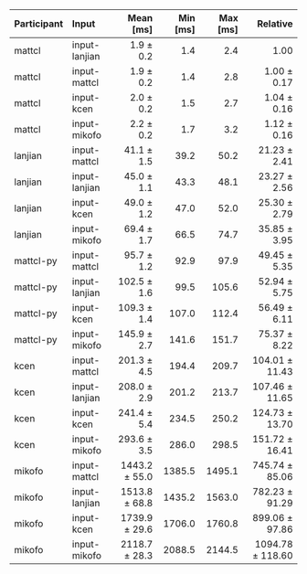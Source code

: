 | Participant | Input | Mean [ms] | Min [ms] | Max [ms] | Relative |
|:---|:---|---:|---:|---:|---:|
| mattcl | input-lanjian | 1.9 ± 0.2 | 1.4 | 2.4 | 1.00 |
| mattcl | input-mattcl | 1.9 ± 0.2 | 1.4 | 2.8 | 1.00 ± 0.17 |
| mattcl | input-kcen | 2.0 ± 0.2 | 1.5 | 2.7 | 1.04 ± 0.16 |
| mattcl | input-mikofo | 2.2 ± 0.2 | 1.7 | 3.2 | 1.12 ± 0.16 |
| lanjian | input-mattcl | 41.1 ± 1.5 | 39.2 | 50.2 | 21.23 ± 2.41 |
| lanjian | input-lanjian | 45.0 ± 1.1 | 43.3 | 48.1 | 23.27 ± 2.56 |
| lanjian | input-kcen | 49.0 ± 1.2 | 47.0 | 52.0 | 25.30 ± 2.79 |
| lanjian | input-mikofo | 69.4 ± 1.7 | 66.5 | 74.7 | 35.85 ± 3.95 |
| mattcl-py | input-mattcl | 95.7 ± 1.2 | 92.9 | 97.9 | 49.45 ± 5.35 |
| mattcl-py | input-lanjian | 102.5 ± 1.6 | 99.5 | 105.6 | 52.94 ± 5.75 |
| mattcl-py | input-kcen | 109.3 ± 1.4 | 107.0 | 112.4 | 56.49 ± 6.11 |
| mattcl-py | input-mikofo | 145.9 ± 2.7 | 141.6 | 151.7 | 75.37 ± 8.22 |
| kcen | input-mattcl | 201.3 ± 4.5 | 194.4 | 209.7 | 104.01 ± 11.43 |
| kcen | input-lanjian | 208.0 ± 2.9 | 201.2 | 213.7 | 107.46 ± 11.65 |
| kcen | input-kcen | 241.4 ± 5.4 | 234.5 | 250.2 | 124.73 ± 13.70 |
| kcen | input-mikofo | 293.6 ± 3.5 | 286.0 | 298.5 | 151.72 ± 16.41 |
| mikofo | input-mattcl | 1443.2 ± 55.0 | 1385.5 | 1495.1 | 745.74 ± 85.06 |
| mikofo | input-lanjian | 1513.8 ± 68.8 | 1435.2 | 1563.0 | 782.23 ± 91.29 |
| mikofo | input-kcen | 1739.9 ± 29.6 | 1706.0 | 1760.8 | 899.06 ± 97.86 |
| mikofo | input-mikofo | 2118.7 ± 28.3 | 2088.5 | 2144.5 | 1094.78 ± 118.60 |
